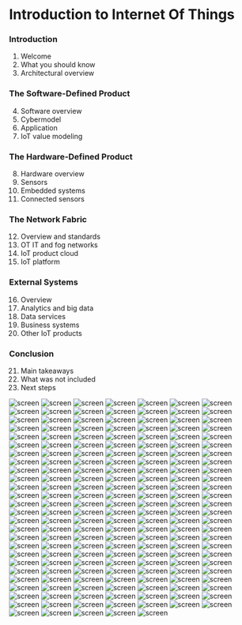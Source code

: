 # Introduction to Internet Of Things

### Introduction

01. Welcome
02. What you should know
03. Architectural overview

### The Software-Defined Product

04. Software overview
05. Cybermodel
06. Application
07. IoT value modeling

### The Hardware-Defined Product

08. Hardware overview
09. Sensors
10. Embedded systems
11. Connected sensors

### The Network Fabric

12. Overview and standards
13. OT IT and fog networks
14. IoT product cloud
15. IoT platform

### External Systems

16. Overview
17. Analytics and big data
18. Data services
19. Business systems
20. Other IoT products

### Conclusion

21. Main takeaways
22. What was not included
23. Next steps

<img src="./screen/iot-00001.jpg" alt="screen" />
<img src="./screen/iot-00002.jpg" alt="screen" />
<img src="./screen/iot-00003.jpg" alt="screen" />
<img src="./screen/iot-00004.jpg" alt="screen" />
<img src="./screen/iot-00005.jpg" alt="screen" />
<img src="./screen/iot-00006.jpg" alt="screen" />
<img src="./screen/iot-00007.jpg" alt="screen" />
<img src="./screen/iot-00008.jpg" alt="screen" />
<img src="./screen/iot-00009.jpg" alt="screen" />
<img src="./screen/iot-00010.jpg" alt="screen" />
<img src="./screen/iot-00011.jpg" alt="screen" />
<img src="./screen/iot-00012.jpg" alt="screen" />
<img src="./screen/iot-00013.jpg" alt="screen" />
<img src="./screen/iot-00014.jpg" alt="screen" />
<img src="./screen/iot-00016.jpg" alt="screen" />
<img src="./screen/iot-00017.jpg" alt="screen" />
<img src="./screen/iot-00018.jpg" alt="screen" />
<img src="./screen/iot-00019.jpg" alt="screen" />
<img src="./screen/iot-00020.jpg" alt="screen" />
<img src="./screen/iot-00021.jpg" alt="screen" />
<img src="./screen/iot-00022.jpg" alt="screen" />
<img src="./screen/iot-00023.jpg" alt="screen" />
<img src="./screen/iot-00024.jpg" alt="screen" />
<img src="./screen/iot-00025.jpg" alt="screen" />
<img src="./screen/iot-00026.jpg" alt="screen" />
<img src="./screen/iot-00027.jpg" alt="screen" />
<img src="./screen/iot-00029.jpg" alt="screen" />
<img src="./screen/iot-00030.jpg" alt="screen" />
<img src="./screen/iot-00031.jpg" alt="screen" />
<img src="./screen/iot-00032.jpg" alt="screen" />
<img src="./screen/iot-00033.jpg" alt="screen" />
<img src="./screen/iot-00035.jpg" alt="screen" />
<img src="./screen/iot-00036.jpg" alt="screen" />
<img src="./screen/iot-00037.jpg" alt="screen" />
<img src="./screen/iot-00038.jpg" alt="screen" />
<img src="./screen/iot-00039.jpg" alt="screen" />
<img src="./screen/iot-00040.jpg" alt="screen" />
<img src="./screen/iot-00041.jpg" alt="screen" />
<img src="./screen/iot-00042.jpg" alt="screen" />
<img src="./screen/iot-00043.jpg" alt="screen" />
<img src="./screen/iot-00046.jpg" alt="screen" />
<img src="./screen/iot-00047.jpg" alt="screen" />
<img src="./screen/iot-00048.jpg" alt="screen" />
<img src="./screen/iot-00049.jpg" alt="screen" />
<img src="./screen/iot-00050.jpg" alt="screen" />
<img src="./screen/iot-00052.jpg" alt="screen" />
<img src="./screen/iot-00053.jpg" alt="screen" />
<img src="./screen/iot-00054.jpg" alt="screen" />
<img src="./screen/iot-00055.jpg" alt="screen" />
<img src="./screen/iot-00056.jpg" alt="screen" />
<img src="./screen/iot-00059.jpg" alt="screen" />
<img src="./screen/iot-00060.jpg" alt="screen" />
<img src="./screen/iot-00061.jpg" alt="screen" />
<img src="./screen/iot-00063.jpg" alt="screen" />
<img src="./screen/iot-00064.jpg" alt="screen" />
<img src="./screen/iot-00065.jpg" alt="screen" />
<img src="./screen/iot-00066.jpg" alt="screen" />
<img src="./screen/iot-00067.jpg" alt="screen" />
<img src="./screen/iot-00068.jpg" alt="screen" />
<img src="./screen/iot-00069.jpg" alt="screen" />
<img src="./screen/iot-00070.jpg" alt="screen" />
<img src="./screen/iot-00071.jpg" alt="screen" />
<img src="./screen/iot-00072.jpg" alt="screen" />
<img src="./screen/iot-00073.jpg" alt="screen" />
<img src="./screen/iot-00074.jpg" alt="screen" />
<img src="./screen/iot-00075.jpg" alt="screen" />
<img src="./screen/iot-00078.jpg" alt="screen" />
<img src="./screen/iot-00080.jpg" alt="screen" />
<img src="./screen/iot-00081.jpg" alt="screen" />
<img src="./screen/iot-00082.jpg" alt="screen" />
<img src="./screen/iot-00083.jpg" alt="screen" />
<img src="./screen/iot-00084.jpg" alt="screen" />
<img src="./screen/iot-00085.jpg" alt="screen" />
<img src="./screen/iot-00087.jpg" alt="screen" />
<img src="./screen/iot-00088.jpg" alt="screen" />
<img src="./screen/iot-00089.jpg" alt="screen" />
<img src="./screen/iot-00090.jpg" alt="screen" />
<img src="./screen/iot-00091.jpg" alt="screen" />
<img src="./screen/iot-00092.jpg" alt="screen" />
<img src="./screen/iot-00093.jpg" alt="screen" />
<img src="./screen/iot-00094.jpg" alt="screen" />
<img src="./screen/iot-00095.jpg" alt="screen" />
<img src="./screen/iot-00096.jpg" alt="screen" />
<img src="./screen/iot-00097.jpg" alt="screen" />
<img src="./screen/iot-00098.jpg" alt="screen" />
<img src="./screen/iot-00099.jpg" alt="screen" />
<img src="./screen/iot-00100.jpg" alt="screen" />
<img src="./screen/iot-00101.jpg" alt="screen" />
<img src="./screen/iot-00102.jpg" alt="screen" />
<img src="./screen/iot-00103.jpg" alt="screen" />
<img src="./screen/iot-00104.jpg" alt="screen" />
<img src="./screen/iot-00105.jpg" alt="screen" />
<img src="./screen/iot-00106.jpg" alt="screen" />
<img src="./screen/iot-00108.jpg" alt="screen" />
<img src="./screen/iot-00109.jpg" alt="screen" />
<img src="./screen/iot-00110.jpg" alt="screen" />
<img src="./screen/iot-00111.jpg" alt="screen" />
<img src="./screen/iot-00112.jpg" alt="screen" />
<img src="./screen/iot-00113.jpg" alt="screen" />
<img src="./screen/iot-00114.jpg" alt="screen" />
<img src="./screen/iot-00115.jpg" alt="screen" />
<img src="./screen/iot-00116.jpg" alt="screen" />
<img src="./screen/iot-00117.jpg" alt="screen" />
<img src="./screen/iot-00121.jpg" alt="screen" />
<img src="./screen/iot-00122.jpg" alt="screen" />
<img src="./screen/iot-00124.jpg" alt="screen" />
<img src="./screen/iot-00126.jpg" alt="screen" />
<img src="./screen/iot-00127.jpg" alt="screen" />
<img src="./screen/iot-00128.jpg" alt="screen" />
<img src="./screen/iot-00129.jpg" alt="screen" />
<img src="./screen/iot-00130.jpg" alt="screen" />
<img src="./screen/iot-00132.jpg" alt="screen" />
<img src="./screen/iot-00134.jpg" alt="screen" />
<img src="./screen/iot-00135.jpg" alt="screen" />
<img src="./screen/iot-00136.jpg" alt="screen" />
<img src="./screen/iot-00137.jpg" alt="screen" />
<img src="./screen/iot-00138.jpg" alt="screen" />
<img src="./screen/iot-00139.jpg" alt="screen" />
<img src="./screen/iot-00141.jpg" alt="screen" />
<img src="./screen/iot-00142.jpg" alt="screen" />
<img src="./screen/iot-00143.jpg" alt="screen" />
<img src="./screen/iot-00146.jpg" alt="screen" />
<img src="./screen/iot-00147.jpg" alt="screen" />
<img src="./screen/iot-00148.jpg" alt="screen" />
<img src="./screen/iot-00150.jpg" alt="screen" />
<img src="./screen/iot-00152.jpg" alt="screen" />
<img src="./screen/iot-00153.jpg" alt="screen" />
<img src="./screen/iot-00154.jpg" alt="screen" />
<img src="./screen/iot-00155.jpg" alt="screen" />
<img src="./screen/iot-00157.jpg" alt="screen" />
<img src="./screen/iot-00158.jpg" alt="screen" />
<img src="./screen/iot-00159.jpg" alt="screen" />
<img src="./screen/iot-00160.jpg" alt="screen" />
<img src="./screen/iot-00161.jpg" alt="screen" />
<img src="./screen/iot-00162.jpg" alt="screen" />
<img src="./screen/iot-00164.jpg" alt="screen" />
<img src="./screen/iot-00165.jpg" alt="screen" />
<img src="./screen/iot-00166.jpg" alt="screen" />
<img src="./screen/iot-00167.jpg" alt="screen" />
<img src="./screen/iot-00168.jpg" alt="screen" />
<img src="./screen/iot-00170.jpg" alt="screen" />
<img src="./screen/iot-00171.jpg" alt="screen" />
<img src="./screen/iot-00172.jpg" alt="screen" />
<img src="./screen/iot-00174.jpg" alt="screen" />
<img src="./screen/iot-00175.jpg" alt="screen" />
<img src="./screen/iot-00176.jpg" alt="screen" />
<img src="./screen/iot-00177.jpg" alt="screen" />
<img src="./screen/iot-00178.jpg" alt="screen" />
<img src="./screen/iot-00179.jpg" alt="screen" />
<img src="./screen/iot-00180.jpg" alt="screen" />
<img src="./screen/iot-00181.jpg" alt="screen" />
<img src="./screen/iot-00182.jpg" alt="screen" />
<img src="./screen/iot-00183.jpg" alt="screen" />
<img src="./screen/iot-00187.jpg" alt="screen" />
<img src="./screen/iot-00189.jpg" alt="screen" />
<img src="./screen/iot-00190.jpg" alt="screen" />
<img src="./screen/iot-00191.jpg" alt="screen" />
<img src="./screen/iot-00192.jpg" alt="screen" />
<img src="./screen/iot-00193.jpg" alt="screen" />
<img src="./screen/iot-00194.jpg" alt="screen" />
<img src="./screen/iot-00195.jpg" alt="screen" />
<img src="./screen/iot-00196.jpg" alt="screen" />
<img src="./screen/iot-00197.jpg" alt="screen" />
<img src="./screen/iot-00199.jpg" alt="screen" />
<img src="./screen/iot-00200.jpg" alt="screen" />
<img src="./screen/iot-00201.jpg" alt="screen" />
<img src="./screen/iot-00202.jpg" alt="screen" />
<img src="./screen/iot-00203.jpg" alt="screen" />
<img src="./screen/iot-00204.jpg" alt="screen" />
<img src="./screen/iot-00205.jpg" alt="screen" />
<img src="./screen/iot-00206.jpg" alt="screen" />
<img src="./screen/iot-00207.jpg" alt="screen" />
<img src="./screen/iot-00208.jpg" alt="screen" />
<img src="./screen/iot-00211.jpg" alt="screen" />
<img src="./screen/iot-00212.jpg" alt="screen" />
<img src="./screen/iot-00213.jpg" alt="screen" />
<img src="./screen/iot-00214.jpg" alt="screen" />
<img src="./screen/iot-00215.jpg" alt="screen" />
<img src="./screen/iot-00216.jpg" alt="screen" />
<img src="./screen/iot-00217.jpg" alt="screen" />
